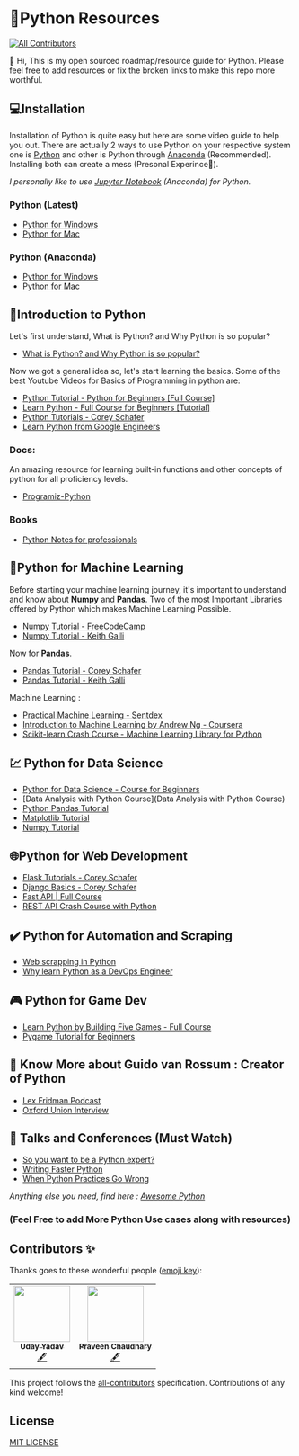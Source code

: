 # 🐍Python Resources
<!-- ALL-CONTRIBUTORS-BADGE:START - Do not remove or modify this section -->
[![All Contributors](https://img.shields.io/badge/all_contributors-2-orange.svg?style=flat-square)](#contributors-)
<!-- ALL-CONTRIBUTORS-BADGE:END -->

👋 Hi,
This is my open sourced roadmap/resource guide for Python.
Please feel free to add resources or fix the broken links to make this repo more worthful.

## 💻Installation 

Installation of Python is quite easy but here are some video guide to help you out.
There are actually 2 ways to use Python on your respective system one is [Python](https://www.python.org/) and other is Python through [Anaconda](https://www.anaconda.com/products/individual) (Recommended).
Installing both can create a mess (Presonal Experince🙂).

*I personally like to use [Jupyter Notebook](https://jupyter.org/) (Anaconda) for Python.*


### Python (Latest)

- [Python for Windows](https://www.youtube.com/watch?v=UvcQlPZ8ecA&ab_channel=ProgrammingKnowledge2)
- [Python for Mac](https://www.youtube.com/watch?v=TgA4ObrowRg&ab_channel=AutomationStepbyStep-RaghavPal)

### Python (Anaconda)

  - [Python for Windows](https://www.youtube.com/watch?v=5mDYijMfSzs&ab_channel=ProgrammingKnowledge)
  - [Python for Mac](https://www.youtube.com/watch?v=V6ZAv7hBH6Y&ab_channel=JustUnderstandingData) 


##  👶Introduction to Python

Let's first understand, What is Python? and Why Python is so popular?

- [What is Python? and Why Python is so popular?](https://www.youtube.com/watch?v=Y8Tko2YC5hA&ab_channel=ProgrammingwithMosh)

Now we got a general idea so, let's start learning the basics.
Some of the best Youtube Videos for Basics of Programming in python are:

- [Python Tutorial - Python for Beginners \[Full Course\]](https://www.youtube.com/watch?v=_uQrJ0TkZlc&ab_channel=ProgrammingwithMosh)
- [Learn Python - Full Course for Beginners \[Tutorial\]](https://www.youtube.com/watch?v=rfscVS0vtbw&ab_channel=freeCodeCamp.org)
- [Python Tutorials - Corey Schafer](https://www.youtube.com/watch?v=YYXdXT2l-Gg&list=PL-osiE80TeTt2d9bfVyTiXJA-UTHn6WwU)
- [Learn Python from Google Engineers](https://developers.google.com/edu/python/)

### Docs:
An amazing resource for learning built-in functions and other concepts of python for all proficiency levels.

- [Programiz-Python](https://www.programiz.com/python-programming)

### Books
- [Python Notes for professionals](https://books.goalkicker.com/PythonBook/)


## 🤖Python for Machine Learning

Before starting your machine learning journey, it's important to understand and know about **Numpy** and **Pandas**. Two of the most Important Libraries offered by Python which makes Machine Learning Possible.
- [Numpy Tutorial - FreeCodeCamp](https://www.youtube.com/watch?v=QUT1VHiLmmI)
- [Numpy Tutorial - Keith Galli](https://www.youtube.com/watch?v=GB9ByFAIAH4&ab_channel=KeithGalli)

Now for **Pandas**.
- [Pandas Tutorial - Corey Schafer](https://www.youtube.com/watch?v=ZyhVh-qRZPA&list=PL-osiE80TeTsWmV9i9c58mdDCSskIFdDS&ab_channel=CoreySchafer)
- [Pandas Tutorial - Keith Galli](https://www.youtube.com/watch?v=vmEHCJofslg&ab_channel=KeithGalli)

Machine Learning :

- [Practical Machine Learning - Sentdex](https://www.youtube.com/watch?v=OGxgnH8y2NM&list=PLQVvvaa0QuDfKTOs3Keq_kaG2P55YRn5v)
- [Introduction to Machine Learning by Andrew Ng - Coursera](https://www.coursera.org/learn/machine-learning)
- [Scikit-learn Crash Course - Machine Learning Library for Python](https://www.youtube.com/watch?v=0B5eIE_1vpU&ab_channel=freeCodeCamp.org)



## 💹 Python for Data Science
- [Python for Data Science - Course for Beginners](https://www.youtube.com/watch?v=LHBE6Q9XlzI)
- [Data Analysis with Python Course](Data Analysis with Python Course)
- [Python Pandas Tutorial](https://www.youtube.com/watch?v=ZyhVh-qRZPA&list=PL-osiE80TeTsWmV9i9c58mdDCSskIFdDS)
- [Matplotlib Tutorial](https://www.youtube.com/watch?v=UO98lJQ3QGI&list=PL-osiE80TeTvipOqomVEeZ1HRrcEvtZB_)
- [Numpy Tutorial](https://www.youtube.com/watch?v=QUT1VHiLmmI)



## 🌐Python for Web Development

- [Flask Tutorials - Corey Schafer](https://www.youtube.com/watch?v=MwZwr5Tvyxo&list=PL-osiE80TeTs4UjLw5MM6OjgkjFeUxCYH)
- [Django Basics - Corey Schafer](https://www.youtube.com/watch?v=UmljXZIypDc&list=PL-osiE80TeTtoQCKZ03TU5fNfx2UY6U4p)
- [Fast API | Full Course](https://www.youtube.com/watch?v=7t2alSnE2-I)
- [REST API Crash Course with Python](https://www.youtube.com/watch?v=qbLc5a9jdXo)

## ✔️ Python for Automation and Scraping
- [Web scrapping in Python](https://www.youtube.com/watch?v=XVv6mJpFOb0)
- [Why learn Python as a DevOps Engineer](https://www.youtube.com/watch?v=6u5NE1GiQDk)

## 🎮 Python for Game Dev
- [Learn Python by Building Five Games - Full Course](https://www.youtube.com/watch?v=XGf2GcyHPhc)
- [Pygame Tutorial for Beginners](https://www.youtube.com/watch?v=FfWpgLFMI7w)

## 🧔 Know More about Guido van Rossum : Creator of Python
- [Lex Fridman Podcast](https://www.youtube.com/watch?v=ghwaIiE3Nd8)
- [Oxford Union Interview](https://www.youtube.com/watch?v=7kn7NtlV6g0)

## 🎤 Talks and Conferences (Must Watch)
- [So you want to be a Python expert?](https://www.youtube.com/watch?v=cKPlPJyQrt4)
- [Writing Faster Python](https://www.youtube.com/watch?v=YjHsOrOOSuI)
- [When Python Practices Go Wrong](https://www.youtube.com/watch?v=S0No2zSJmks)

_Anything else you need, find here : [Awesome Python](https://awesome-python.com/)_

### (Feel Free to add More Python Use cases along with resources)

## Contributors ✨

Thanks goes to these wonderful people ([emoji key](https://allcontributors.org/docs/en/emoji-key)):

<!-- ALL-CONTRIBUTORS-LIST:START - Do not remove or modify this section -->
<!-- prettier-ignore-start -->
<!-- markdownlint-disable -->
<table>
  <tr>
    <td align="center"><a href="https://uday-yadav.web.app/"><img src="https://avatars.githubusercontent.com/u/49728410?v=4?s=100" width="100px;" alt=""/><br /><sub><b>Uday Yadav</b></sub></a><br /><a href="#content-dev117uday" title="Content">🖋</a></td>
    <td align="center"><a href="https://chaudharypraveen98.github.io/home/"><img src="https://avatars.githubusercontent.com/u/43620425?v=4?s=100" width="100px;" alt=""/><br /><sub><b>Praveen Chaudhary</b></sub></a><br /><a href="#content-chaudharypraveen98" title="Content">🖋</a></td>
  </tr>
</table>

<!-- markdownlint-restore -->
<!-- prettier-ignore-end -->

<!-- ALL-CONTRIBUTORS-LIST:END -->

This project follows the [all-contributors](https://github.com/all-contributors/all-contributors) specification. Contributions of any kind welcome!


## License

[MIT LICENSE](http://www.tldrlegal.com/license/mit-license)
